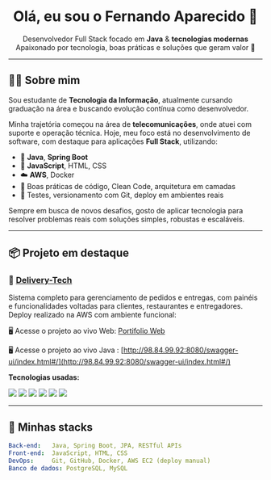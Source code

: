 <h1 align="center">Olá, eu sou o Fernando Aparecido 👋</h1>

<p align="center">
Desenvolvedor Full Stack focado em <strong>Java</strong> & <strong>tecnologias modernas</strong> <br/>
Apaixonado por tecnologia, boas práticas e soluções que geram valor 🚀
</p>

---

## 👨‍💻 Sobre mim

Sou estudante de **Tecnologia da Informação**, atualmente cursando graduação na área e buscando evolução contínua como desenvolvedor.

Minha trajetória começou na área de **telecomunicações**, onde atuei com suporte e operação técnica. Hoje, meu foco está no desenvolvimento de software, com destaque para aplicações **Full Stack**, utilizando:

- 🧠 **Java**, **Spring Boot**
- 🎨 **JavaScript**, HTML, CSS
- ☁️ **AWS**, Docker
- 🧰 Boas práticas de código, Clean Code, arquitetura em camadas
- 🧪 Testes, versionamento com Git, deploy em ambientes reais

Sempre em busca de novos desafios, gosto de aplicar tecnologia para resolver problemas reais com soluções simples, robustas e escaláveis.

---

## 📦 Projeto em destaque

### 🔗 [Delivery-Tech](https://github.com/FernandoDev0/delivery-tech)

Sistema completo para gerenciamento de pedidos e entregas, com painéis e funcionalidades voltadas para clientes, restaurantes e entregadores.  
Deploy realizado na AWS com ambiente funcional:

🖥️ Acesse o projeto ao vivo Web: [Portifolio Web](http://54.234.134.209:8080/)

🖥️ Acesse o projeto ao vivo Java : [http://98.84.99.92:8080/swagger-ui/index.html#/](http://98.84.99.92:8080/swagger-ui/index.html#/)


**Tecnologias usadas:**


<p align="left">
  <img src="https://img.shields.io/badge/Java-ED8B00?style=for-the-badge&logo=java&logoColor=white"/>
  <img src="https://img.shields.io/badge/Spring_Boot-6DB33F?style=for-the-badge&logo=springboot&logoColor=white"/>
  <img src="https://img.shields.io/badge/JavaScript-F7DF1E?style=for-the-badge&logo=javascript&logoColor=black"/>
  <img src="https://img.shields.io/badge/AWS-232F3E?style=for-the-badge&logo=amazon-aws&logoColor=white"/>
  <img src="https://img.shields.io/badge/HTML5-E34F26?style=for-the-badge&logo=html5&logoColor=white"/>
  <img src="https://img.shields.io/badge/CSS3-1572B6?style=for-the-badge&logo=css3&logoColor=white"/>
</p>

---

## 🧰 Minhas stacks

```yaml
Back-end:   Java, Spring Boot, JPA, RESTful APIs
Front-end:  JavaScript, HTML, CSS
DevOps:     Git, GitHub, Docker, AWS EC2 (deploy manual)
Banco de dados: PostgreSQL, MySQL
